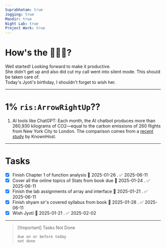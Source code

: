 ```yaml
---
Suprabhatam: true
Jogging: true
Mandir: true
Night Lab: true
Project Work: true
---
```


# How's the 🌄🌅🌇?

Well started! Looking forward to make it productive.  
She didn't get up and also did cut my call went into silent mode. This should be taken care of.  
Today's Jyoti's birthday, I shouldn't forget to wish her.

---

# 1% `ris:ArrowRightUp`??

1. AI tools like ChatGPT: Each month, the AI chatbot produces more than 260,930 kilograms of CO2—equal to the carbon emissions of 260 flights from New York City to London. The comparison comes from a [recent study](https://links.morningbrew.com/c/uku?mblid=0a28d8f6bff3&mbcid=38244295.407766&mid=c13fcb55f42bd494b40f410495f30be0&mbuuid=i3qHWj2kkjkw4WgAfm1ZhCHH) by KnownHost.

---

# Tasks

- [x] Finish Chapter 1 of function analysis 📅 2025-01-26 . ✅ 2025-06-11
- [x] Cover all the online topics of Stats from book due 📅 2025-01-24 . ✅ 2025-06-11
- [x] Finish the lab assignments of array and interface 📅 2025-01-21 . ✅ 2025-06-11
- [x] Finish shyam sir's covered syllabus from book 📅 2025-01-28 . ✅ 2025-06-11
- [x] Wish Jyoti 📅 2025-01-21 . ✅ 2025-02-02

---

> [!Important] Tasks Not Done
>
>```tasks
>due on or before today
>not done
